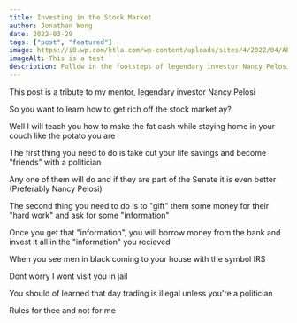 ```yaml
---
title: Investing in the Stock Market
author: Jonathan Wong
date: 2022-03-29
tags: ["post", "featured"]
image: https://i0.wp.com/ktla.com/wp-content/uploads/sites/4/2022/04/AP22090604828271.jpg?w=2000&ssl=1
imageAlt: This is a test
description: Follow in the footsteps of legendary investor Nancy Pelosi
---
```

This post is a tribute to my mentor, legendary investor Nancy Pelosi

So you want to learn how to get rich off the stock market ay?

Well I will teach you how to make the fat cash while staying home in your couch like the potato you are

The first thing you need to do is take out your life savings and become "friends" with a politician

Any one of them will do and if they are part of the Senate it is even better (Preferably Nancy Pelosi)

The second thing you need to do is to "gift" them some money for their "hard work" and ask for some "information"

Once you get that "information", you will borrow money from the bank and invest it all in the "information" you recieved

When you see men in black coming to your house with the symbol IRS

Dont worry I wont visit you in jail

You should of learned that day trading is illegal unless you're a politician

Rules for thee and not for me

